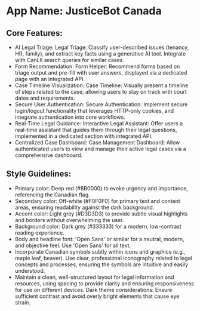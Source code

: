 # **App Name**: JusticeBot Canada

## Core Features:

- AI Legal Triage: Legal Triage: Classify user-described issues (tenancy, HR, family), and extract key facts using a generative AI tool. Integrate with CanLII search queries for similar cases.
- Form Recommendation: Form Helper: Recommend forms based on triage output and pre-fill with user answers, displayed via a dedicated page with an integrated API.
- Case Timeline Visualization: Case Timeline: Visually present a timeline of steps related to the case, allowing users to stay on track with court dates and requirements.
- Secure User Authentication: Secure Authentication: Implement secure login/logout functionality that leverages HTTP-only cookies, and integrate authentication into core workflows.
- Real-Time Legal Guidance: Interactive Legal Assistant: Offer users a real-time assistant that guides them through their legal questions, implemented in a dedicated section with integrated API.
- Centralized Case Dashboard: Case Management Dashboard: Allow authenticated users to view and manage their active legal cases via a comprehensive dashboard.

## Style Guidelines:

- Primary color: Deep red (#8B0000) to evoke urgency and importance, referencing the Canadian flag.
- Secondary color: Off-white (#F0F0F0) for primary text and content areas, ensuring readability against the dark background.
- Accent color: Light grey (#D3D3D3) to provide subtle visual highlights and borders without overwhelming the user.
- Background color: Dark grey (#333333) for a modern, low-contrast reading experience.
- Body and headline font: 'Open Sans' or similar for a neutral, modern, and objective feel. Use 'Open Sans' for all text.
- Incorporate Canadian symbols subtly within icons and graphics (e.g., maple leaf, beaver). Use clear, professional iconography related to legal concepts and processes, ensuring the symbols are intuitive and easily understood.
- Maintain a clean, well-structured layout for legal information and resources, using spacing to provide clarity and ensuring responsiveness for use on different devices. Dark theme considerations: Ensure sufficient contrast and avoid overly bright elements that cause eye strain.